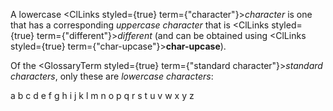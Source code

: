  



A lowercase <ClLinks styled={true} term={"character"}><i>character</i></ClLinks> is one that has a corresponding *uppercase character* that is <ClLinks styled={true} term={"different"}><i>different</i></ClLinks> (and can be obtained using <ClLinks styled={true} term={"char-upcase"}><b>char-upcase</b></ClLinks>). 



Of the <GlossaryTerm styled={true} term={"standard character"}><i>standard characters</i></GlossaryTerm>, only these are *lowercase characters*: 



a b c d e f g h i j k l m n o p q r s t u v w x y z 



